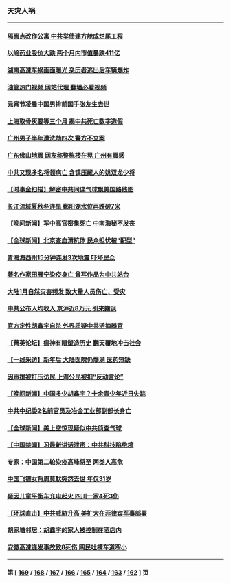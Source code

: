 ### 天灾人祸
---
#### [隔离点改作公寓 中共举债建方舱成烂尾工程](../../pages/ncid280/n13924106.md?02070445) 
#### [以岭药业股价大跌 两个月内市值暴跌411亿](../../pages/ncid280/n13923641.md?02070445) 
#### [湖南高速车祸画面曝光 亲历者逃出后车辆爆炸](../../pages/ncid280/n13923497.md?02070445) 
#### [油管热门视频 网站代理 翻墙必看视频](http://138.2.39.72:81/youtube.html?epic-marker?02070445)
#### [元宵节凌晨中国男排前国手张友生去世](../../pages/ncid280/n13923601.md?02070445) 
#### [上海取骨灰要等三个月 揭中共死亡数字造假](../../pages/ncid280/n13923327.md?02070445) 
#### [广州男子半年遭洗劫四次 警方不立案](../../pages/ncid280/n13923043.md?02070445) 
#### [广东佛山地震 网友称整栋楼在晃 广州有震感](../../pages/ncid280/n13922876.md?02070445) 
#### [中共又现多名将领病亡 含镇压藏人的姚双龙少将](../../pages/ncid280/n13922709.md?02070445) 
#### [【时事金扫描】解密中共间谍气球飘美国路线图](../../pages/ncid280/n13922575.md?02070445) 
#### [长江流域夏秋冬连旱 鄱阳湖水位再跌破7米](../../pages/ncid280/n13922210.md?02070445) 
#### [【晚间新闻】军中高官密集死亡 中南海秘不发丧](../../pages/ncid280/n13922488.md?02070445) 
#### [【全球新闻】北京查血清抗体 民众担忧被“配型”](../../pages/ncid280/n13922489.md?02070445) 
#### [青海海西州15分钟连发3次地震 吓坏民众](../../pages/ncid280/n13922261.md?02070445) 
#### [著名作家田雁宁染疫身亡 曾写作品为中共站台](../../pages/ncid280/n13922421.md?02070445) 
#### [大陆1月自然灾害频发 致大量人员伤亡、受灾](../../pages/ncid280/n13922370.md?02070445) 
#### [中共公布人均收入 京沪近8万元 引来謿讽](../../pages/ncid280/n13922312.md?02070445) 
#### [官方定性胡鑫宇自杀 外界质疑中共活摘器官](../../pages/ncid280/n13921744.md?02070445) 
#### [【菁英论坛】瘟神有眼塑造历史 翻天覆地冲击社会](../../pages/ncid280/n13921946.md?02070445) 
#### [【一线采访】新年后 大陆医院仍爆满 医药短缺](../../pages/ncid280/n13921616.md?02070445) 
#### [因声援被打压访民 上海公民被扣“反动言论”](../../pages/ncid280/n13921722.md?02070445) 
#### [【晚间新闻】中国多少胡鑫宇？十余青少年近日失踪](../../pages/ncid280/n13921650.md?02070445) 
#### [中共中纪委2名前官员及冶金工业部副部长身亡](../../pages/ncid280/n13921658.md?02070445) 
#### [【全球新闻】美上空惊现疑似中共侦查气球](../../pages/ncid280/n13921649.md?02070445) 
#### [【中国禁闻】习最新讲话泄密：中共科技陷绝境](../../pages/ncid280/n13921155.md?02070445) 
#### [专家：中国第二轮染疫高峰将至 两类人高危](../../pages/ncid280/n13921637.md?02070445) 
#### [中国飞镖女将周莫默突然去世 年仅31岁](../../pages/ncid280/n13921629.md?02070445) 
#### [疑因儿童平衡车充电起火 四川一家4死3伤](../../pages/ncid280/n13921569.md?02070445) 
#### [【环球直击】中共威胁升高 美扩大在菲律宾军事部署](../../pages/ncid280/n13921026.md?02070445) 
#### [胡家塘邻居：胡鑫宇的家人被控制在酒店内](../../pages/ncid280/n13921577.md?02070445) 
#### [安徽高速连发事故致8死伤 网民吐槽车道窄小](../../pages/ncid280/n13921380.md?02070445) 

---
#### 第 [ [169](./169.md?02070445) / [168](./168.md?02070445) / [167](./167.md?02070445) / [166](./166.md?02070445) / [165](./165.md?02070445) / [164](./164.md?02070445) / [163](./163.md?02070445) / [162](./162.md?02070445) ] 页
